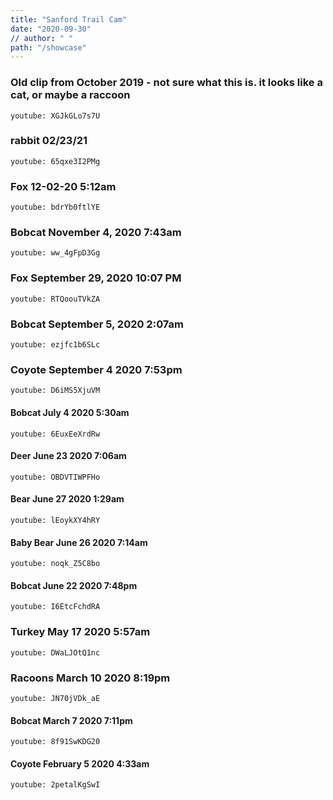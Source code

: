 ```yaml
---
title: "Sanford Trail Cam"
date: "2020-09-30"
// author: " "
path: "/showcase"
---
```


### Old clip from October 2019 - not sure what this is. it looks like a cat, or maybe a raccoon

`youtube: XGJkGLo7s7U`

### rabbit 02/23/21

`youtube: 65qxe3I2PMg`


### Fox 12-02-20 5:12am

`youtube: bdrYb0ftlYE`

### Bobcat November 4, 2020 7:43am

`youtube: ww_4gFpD3Gg`


### Fox   September 29, 2020  10:07 PM

`youtube: RTQoouTVkZA`


### Bobcat   September 5, 2020   2:07am

`youtube: ezjfc1b6SLc`

### Coyote  September 4 2020   7:53pm

`youtube: D6iMS5XjuVM`

#### Bobcat July 4 2020 5:30am


`youtube: 6EuxEeXrdRw`

#### Deer June 23 2020 7:06am

`youtube: OBDVTIWPFHo`

#### Bear June 27 2020 1:29am


`youtube: lEoykXY4hRY`

#### Baby Bear June 26 2020  7:14am


`youtube: noqk_Z5C8bo`

#### Bobcat June 22 2020  7:48pm


`youtube: I6EtcFchdRA`


### Turkey May 17 2020   5:57am

`youtube: DWaLJOtQ1nc`


### Racoons March 10 2020   8:19pm

`youtube: JN70jVDk_aE`


#### Bobcat March 7 2020 7:11pm


`youtube: 8f91SwKDG20`


#### Coyote February 5 2020 4:33am


`youtube: 2petalKgSwI`

